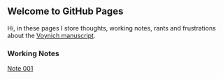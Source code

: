 ## Welcome to GitHub Pages

Hi, in these pages I store thoughts, working notes, rants and frustrations about the [Voynich manuscript](https://en.wikipedia.org/wiki/Voynich_manuscript).

### Working Notes

[Note 001](./001)
